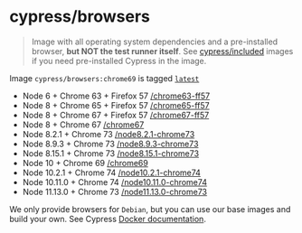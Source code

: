 # cypress/browsers

> Image with all operating system dependencies and a pre-installed browser, **but NOT the test runner itself**. See [cypress/included](../included) images if you need pre-installed Cypress in the image.

Image `cypress/browsers:chrome69` is tagged [`latest`](https://hub.docker.com/r/cypress/browsers/tags/)

- Node 6 + Chrome 63 + Firefox 57 [/chrome63-ff57](chrome63-ff57)
- Node 8 + Chrome 65 + Firefox 57 [/chrome65-ff57](chrome65-ff57)
- Node 8 + Chrome 67 + Firefox 57 [/chrome67-ff57](chrome67-ff57)
- Node 8 + Chrome 67 [/chrome67](chrome67)
- Node 8.2.1 + Chrome 73 [/node8.2.1-chrome73](node8.2.1-chrome73)
- Node 8.9.3 + Chrome 73 [/node8.9.3-chrome73](node8.9.3-chrome73)
- Node 8.15.1 + Chrome 73 [/node8.15.1-chrome73](node8.15.1-chrome73)
- Node 10 + Chrome 69 [/chrome69](chrome69)
- Node 10.2.1 + Chrome 74 [/node10.2.1-chrome74](node10.2.1-chrome74)
- Node 10.11.0 + Chrome 74 [/node10.11.0-chrome74](node10.11.0-chrome74)
- Node 11.13.0 + Chrome 73 [/node11.13.0-chrome73](node11.13.0-chrome73)

We only provide browsers for `Debian`, but you can use our base images and build your own. See Cypress [Docker documentation](https://on.cypress.io/docker).
